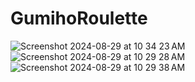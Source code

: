 # GumihoRoulette

![Screenshot 2024-08-29 at 10 34 23 AM](https://github.com/user-attachments/assets/2292fee2-4510-4b6a-a966-981566980a61)
![Screenshot 2024-08-29 at 10 29 28 AM](https://github.com/user-attachments/assets/f94b6ea0-df46-4882-8a48-90f6b3d12916)
![Screenshot 2024-08-29 at 10 29 38 AM](https://github.com/user-attachments/assets/84cfd9c0-af98-43fb-b041-85365eb14a61)
